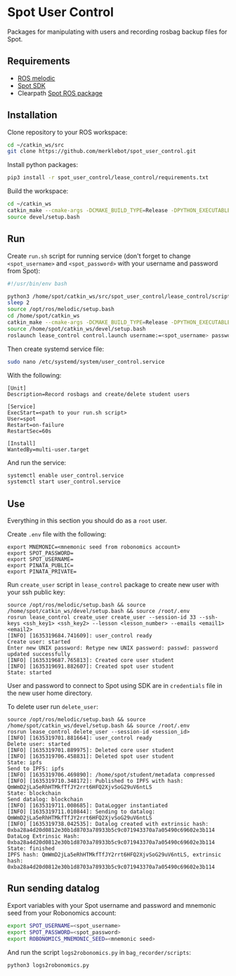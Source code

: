 # Spot User Control

Packages for manipulating with users and recording rosbag backup files for Spot.

## Requirements

* [ROS melodic](http://wiki.ros.org/melodic/Installation/Ubuntu)
* [Spot SDK](https://github.com/boston-dynamics/spot-sdk/blob/master/docs/python/quickstart.md)
* Clearpath [Spot ROS package](https://clearpathrobotics.com/assets/guides/melodic/spot-ros/ros_setup.html)

## Installation 

Clone repository to your ROS workspace:
```bash
cd ~/catkin_ws/src
git clone https://github.com/merklebot/spot_user_control.git
```
Install python packages:
```bash
pip3 install -r spot_user_control/lease_control/requirements.txt
```
Build the workspace:
```bash
cd ~/catkin_ws
catkin_make --cmake-args -DCMAKE_BUILD_TYPE=Release -DPYTHON_EXECUTABLE=/usr/bin/python3 -DPYTHON_INCLUDE_DIR=/usr/include/python3.6m -DPYTHON_LIBRARY=/usr/lib/x86_64-linux-gnu/libpython3.6m.so
source devel/setup.bash
```

## Run

Create `run.sh` script for running service (don't forget to change `<spot_username>` and `<spot_password>` with your username and password from Spot):
```bash
#!/usr/bin/env bash

python3 /home/spot/catkin_ws/src/spot_user_control/lease_control/scripts/wait4spot.py
sleep 2
source /opt/ros/melodic/setup.bash
cd /home/spot/catkin_ws
catkin_make --cmake-args -DCMAKE_BUILD_TYPE=Release -DPYTHON_EXECUTABLE=/usr/bin/python3 -DPYTHON_INCLUDE_DIR=/usr/include/python3.6m -DPYTHON_LIBRARY=/usr/lib/x86_64-linux-gnu/libpython3.6m.so
source /home/spot/catkin_ws/devel/setup.bash
roslaunch lease_control control.launch username:=<spot_username> password:=<spot_password>
```

Then create systemd service file: 

```bash
sudo nano /etc/systemd/system/user_control.service
```

With the following:
```
[Unit]
Description=Record rosbags and create/delete student users

[Service]
ExecStart=<path to your run.sh script>
User=spot
Restart=on-failure
RestartSec=60s

[Install]
WantedBy=multi-user.target
```

And run the service:
```bash 
systemctl enable user_control.service
systemctl start user_control.service
```

## Use

Everything in this section you should do as a `root` user.

Create `.env` file with the following:
```
export MNEMONIC=<mnemonic seed from robonomics account>
export SPOT_PASSWORD=
export SPOT_USERNAME=
export PINATA_PUBLIC=
export PINATA_PRIVATE=
```

Run `create_user` script in `lease_control` package to create new user with your ssh public key:

```console
source /opt/ros/melodic/setup.bash && source /home/spot/catkin_ws/devel/setup.bash && source /root/.env
rosrun lease_control create_user create_user --session-id 33 --ssh-keys <ssh_key1> <ssh_key2> --lesson <lesson_number> --emails <email1> <email2>
[INFO] [1635319684.741609]: user_control ready
Create user: started
Enter new UNIX password: Retype new UNIX password: passwd: password updated successfully
[INFO] [1635319687.765813]: Created core user student
[INFO] [1635319691.882607]: Created spot user student
State: started
```

User and password to connect to Spot using SDK are in `credentials` file in the new user home directory.

To delete user run `delete_user`:

```console
source /opt/ros/melodic/setup.bash && source /home/spot/catkin_ws/devel/setup.bash && source /root/.env
rosrun lease_control delete_user --session-id <session_id>
[INFO] [1635319701.881664]: user_control ready
Delete user: started
[INFO] [1635319701.889975]: Deleted core user student
[INFO] [1635319706.458831]: Deleted spot user student
State: ipfs
Send to IPFS: ipfs
[INFO] [1635319706.469890]: /home/spot/student/metadata compressed
[INFO] [1635319710.348172]: Published to IPFS with hash: QmWmD2jLa5eRhHTMkfTfJY2rrt6HFQ2XjvSoG29uV6ntLS
State: blockchain
Send datalog: blockchain
[INFO] [1635319711.008685]: DataLogger instantiated
[INFO] [1635319711.010844]: Sending to datalog: QmWmD2jLa5eRhHTMkfTfJY2rrt6HFQ2XjvSoG29uV6ntLS
[INFO] [1635319738.042535]: Datalog created with extrinsic hash: 0xba28a4d20d0812e30b1d8703a78933b5c9c071943370a7a05490c69602e3b114
DataLog Extrinsic Hash: 0xba28a4d20d0812e30b1d8703a78933b5c9c071943370a7a05490c69602e3b114
State: finished
IPFS hash: QmWmD2jLa5eRhHTMkfTfJY2rrt6HFQ2XjvSoG29uV6ntLS, extrinsic hash: 0xba28a4d20d0812e30b1d8703a78933b5c9c071943370a7a05490c69602e3b114
```

## Run sending datalog
Export variables with your Spot username and password and mnemonic seed from your Robonomics account:
```bash
export SPOT_USERNAME=<spot_username>
export SPOT_PASSWORD=<spot_password>
export ROBONOMICS_MNEMONIC_SEED=<mnemonic seed>
```
And run the script `logs2robonomics.py` in `bag_recorder/scripts`:
```bash
python3 logs2robonomics.py
```
